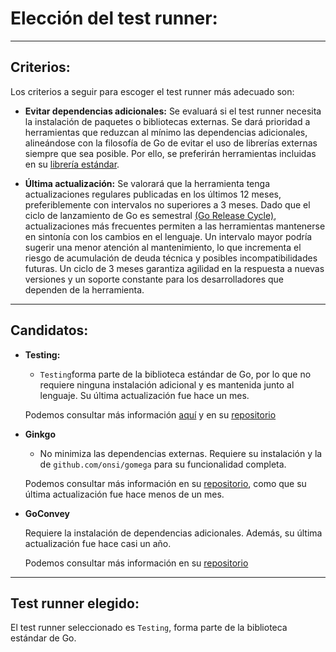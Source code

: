 # Elección del test runner:

---

## Criterios:

Los criterios a seguir para escoger el test runner más adecuado son:

- **Evitar dependencias adicionales:** Se evaluará si el test runner necesita la instalación de paquetes o bibliotecas externas. Se dará prioridad a herramientas que reduzcan al mínimo las dependencias adicionales, alineándose con la filosofía de Go de evitar el uso de librerías externas siempre que sea posible. Por ello, se preferirán herramientas incluidas en su  [librería estándar](https://pkg.go.dev/std). 

- **Última actualización:** Se valorará que la herramienta tenga actualizaciones regulares publicadas en los últimos 12 meses, preferiblemente con intervalos no superiores a 3 meses. Dado que el ciclo de lanzamiento de Go es semestral [(Go Release Cycle)](https://go.dev/wiki/Go-Release-Cycle#:~:text=Go%20is%20released%20every%20six,polishing%20called%20the%20release%20freeze.), actualizaciones más frecuentes permiten a las herramientas mantenerse en sintonía con los cambios en el lenguaje. Un intervalo mayor podría sugerir una menor atención al mantenimiento, lo que incrementa el riesgo de acumulación de deuda técnica y posibles incompatibilidades futuras. Un ciclo de 3 meses garantiza agilidad en la respuesta a nuevas versiones y un soporte constante para los desarrolladores que dependen de la herramienta.




---

## Candidatos:

- **Testing:** 
	- `Testing`forma parte de la biblioteca estándar de Go, por lo que no requiere ninguna instalación adicional y es mantenida junto al lenguaje. Su última actualización fue hace un mes.

	Podemos consultar más información [aquí](https://pkg.go.dev/testing) y en su [repositorio](https://github.com/golang/go/blob/master/src/testing/testing.go)
	
 
- **Ginkgo**
	- No minimiza las dependencias externas. Requiere su instalación y la de `github.com/onsi/gomega` para su funcionalidad completa.
	  
	Podemos consultar más información en su [repositorio](https://github.com/onsi/ginkgo), como que su última actualización fue hace menos de un mes.


- **GoConvey**
	
	Requiere la instalación de dependencias adicionales. Además, su última actualización fue hace casi un año. 
	  
	Podemos consultar más información en su [repositorio](https://github.com/smartystreets/goconvey)
	
---

## Test runner elegido:

El test runner seleccionado es `Testing`, forma parte de la biblioteca estándar de Go.



